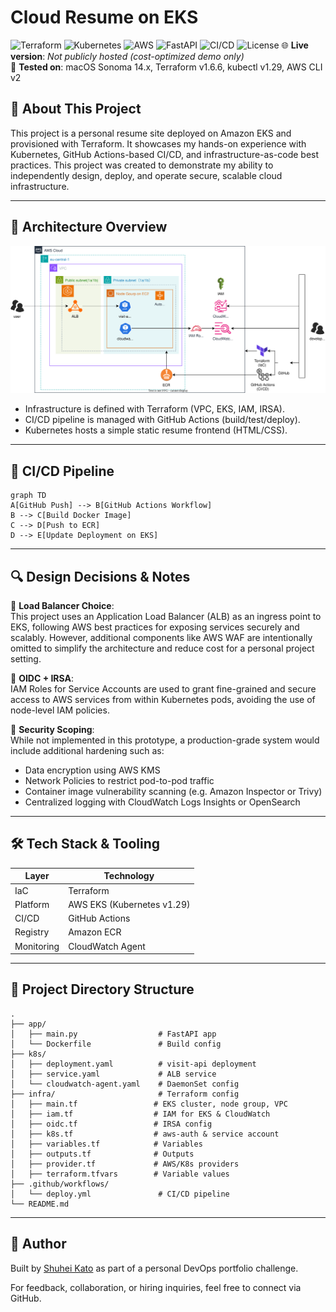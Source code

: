 # Cloud Resume on EKS

![Terraform](https://img.shields.io/badge/IaC-Terraform-blueviolet)
![Kubernetes](https://img.shields.io/badge/Orchestration-Kubernetes-blue)
![AWS](https://img.shields.io/badge/Cloud-AWS-orange)
![FastAPI](https://img.shields.io/badge/Backend-FastAPI-green)
![CI/CD](https://img.shields.io/badge/CI/CD-GitHub%20Actions-blue)
![License](https://img.shields.io/badge/License-MIT-green)
🌐 **Live version**: _Not publicly hosted (cost-optimized demo only)_  
🧪 **Tested on**: macOS Sonoma 14.x, Terraform v1.6.6, kubectl v1.29, AWS CLI v2  

## 📝 About This Project

This project is a personal resume site deployed on Amazon EKS and provisioned with Terraform. It showcases my hands-on experience with Kubernetes, GitHub Actions-based CI/CD, and infrastructure-as-code best practices.
This project was created to demonstrate my ability to independently design, deploy, and operate secure, scalable cloud infrastructure.

---

## 📐 Architecture Overview

![Architecture Diagram](./images/cloud-resume-architecture.drawio.svg)

- Infrastructure is defined with Terraform (VPC, EKS, IAM, IRSA).
- CI/CD pipeline is managed with GitHub Actions (build/test/deploy).
- Kubernetes hosts a simple static resume frontend (HTML/CSS).

---

## 🚀 CI/CD Pipeline

```mermaid
graph TD
A[GitHub Push] --> B[GitHub Actions Workflow]
B --> C[Build Docker Image]
C --> D[Push to ECR]
D --> E[Update Deployment on EKS]
```

---
## 🔍 Design Decisions & Notes

🔹 **Load Balancer Choice**:  
This project uses an Application Load Balancer (ALB) as an ingress point to EKS, following AWS best practices for exposing services securely and scalably. However, additional components like AWS WAF are intentionally omitted to simplify the architecture and reduce cost for a personal project setting.

🔹 **OIDC + IRSA**:  
IAM Roles for Service Accounts are used to grant fine-grained and secure access to AWS services from within Kubernetes pods, avoiding the use of node-level IAM policies.

🔹 **Security Scoping**:  
While not implemented in this prototype, a production-grade system would include additional hardening such as:  
- Data encryption using AWS KMS  
- Network Policies to restrict pod-to-pod traffic  
- Container image vulnerability scanning (e.g. Amazon Inspector or Trivy)  
- Centralized logging with CloudWatch Logs Insights or OpenSearch

---

## 🛠️ Tech Stack & Tooling
| Layer      | Technology                        |
| ---------- | --------------------------------- |
| IaC        | Terraform                         |
| Platform   | AWS EKS (Kubernetes v1.29)        |
| CI/CD      | GitHub Actions                    |
| Registry   | Amazon ECR                        |
| Monitoring | CloudWatch Agent                  |

---

## 📁 Project Directory Structure

```
.
├── app/
│   ├── main.py                  # FastAPI app
│   └── Dockerfile               # Build config
├── k8s/
│   ├── deployment.yaml          # visit-api deployment
│   ├── service.yaml             # ALB service
│   └── cloudwatch-agent.yaml    # DaemonSet config
├── infra/                       # Terraform config
│   ├── main.tf                 # EKS cluster, node group, VPC
│   ├── iam.tf                  # IAM for EKS & CloudWatch
│   ├── oidc.tf                 # IRSA config
│   ├── k8s.tf                  # aws-auth & service account
│   ├── variables.tf            # Variables
│   ├── outputs.tf              # Outputs
│   ├── provider.tf             # AWS/K8s providers
│   ├── terraform.tfvars        # Variable values
├── .github/workflows/
│   └── deploy.yml               # CI/CD pipeline
└── README.md
```

---

## 👤 Author

Built by [Shuhei Kato](https://github.com/kshukshu) as part of a personal DevOps portfolio challenge.

For feedback, collaboration, or hiring inquiries, feel free to connect via GitHub.
